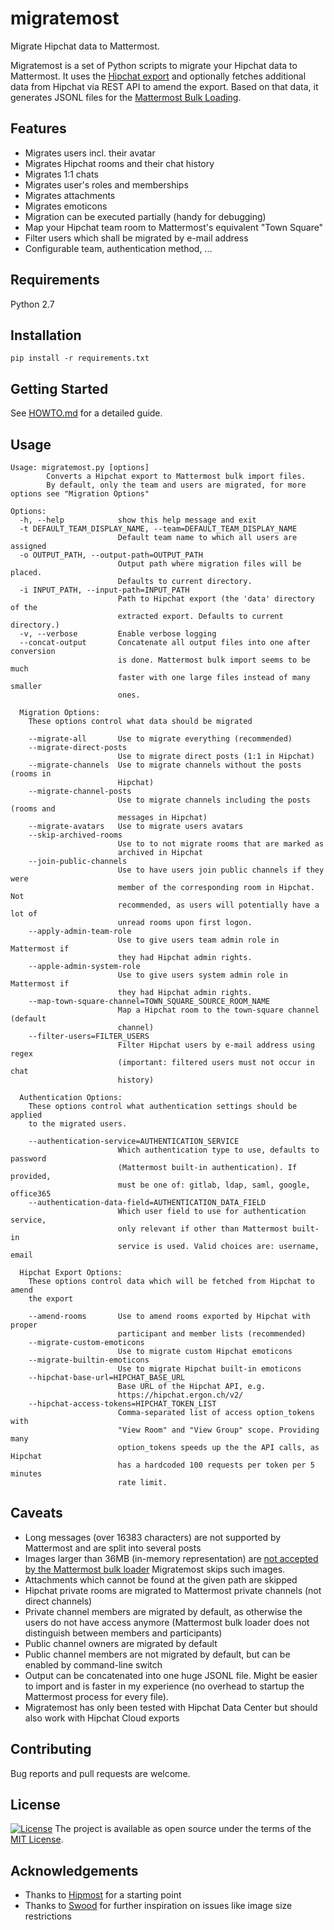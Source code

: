 # migratemost
Migrate Hipchat data to Mattermost.

Migratemost is a set of Python scripts to migrate your Hipchat data to Mattermost. It uses the [Hipchat export](https://confluence.atlassian.com/hipchatdc3/export-and-import-data-from-hipchat-data-center-909770932.html) and optionally fetches additional data from Hipchat via REST API to amend the export. Based on that data, it generates JSONL files for the [Mattermost Bulk Loading](https://docs.mattermost.com/deployment/bulk-loading.html).

## Features
- Migrates users incl. their avatar
- Migrates Hipchat rooms and their chat history
- Migrates 1:1 chats
- Migrates user's roles and memberships
- Migrates attachments
- Migrates emoticons
- Migration can be executed partially (handy for debugging)
- Map your Hipchat team room to Mattermost's equivalent "Town Square"
- Filter users which shall be migrated by e-mail address
- Configurable team, authentication method, ...

## Requirements
Python 2.7

## Installation
```
pip install -r requirements.txt
```

## Getting Started
See [HOWTO.md](./HOWTO.md) for a detailed guide.

## Usage
```
Usage: migratemost.py [options]
        Converts a Hipchat export to Mattermost bulk import files.
        By default, only the team and users are migrated, for more options see "Migration Options"

Options:
  -h, --help            show this help message and exit
  -t DEFAULT_TEAM_DISPLAY_NAME, --team=DEFAULT_TEAM_DISPLAY_NAME
                        Default team name to which all users are assigned
  -o OUTPUT_PATH, --output-path=OUTPUT_PATH
                        Output path where migration files will be placed.
                        Defaults to current directory.
  -i INPUT_PATH, --input-path=INPUT_PATH
                        Path to Hipchat export (the 'data' directory of the
                        extracted export. Defaults to current directory.)
  -v, --verbose         Enable verbose logging
  --concat-output       Concatenate all output files into one after conversion
                        is done. Mattermost bulk import seems to be much
                        faster with one large files instead of many smaller
                        ones.

  Migration Options:
    These options control what data should be migrated

    --migrate-all       Use to migrate everything (recommended)
    --migrate-direct-posts
                        Use to migrate direct posts (1:1 in Hipchat)
    --migrate-channels  Use to migrate channels without the posts (rooms in
                        Hipchat)
    --migrate-channel-posts
                        Use to migrate channels including the posts (rooms and
                        messages in Hipchat)
    --migrate-avatars   Use to migrate users avatars
    --skip-archived-rooms
                        Use to to not migrate rooms that are marked as
                        archived in Hipchat
    --join-public-channels
                        Use to have users join public channels if they were
                        member of the corresponding room in Hipchat. Not
                        recommended, as users will potentially have a lot of
                        unread rooms upon first logon.
    --apply-admin-team-role
                        Use to give users team admin role in Mattermost if
                        they had Hipchat admin rights.
    --apple-admin-system-role
                        Use to give users system admin role in Mattermost if
                        they had Hipchat admin rights.
    --map-town-square-channel=TOWN_SQUARE_SOURCE_ROOM_NAME
                        Map a Hipchat room to the town-square channel (default
                        channel)
    --filter-users=FILTER_USERS
                        Filter Hipchat users by e-mail address using regex
                        (important: filtered users must not occur in chat
                        history)

  Authentication Options:
    These options control what authentication settings should be applied
    to the migrated users.

    --authentication-service=AUTHENTICATION_SERVICE
                        Which authentication type to use, defaults to password
                        (Mattermost built-in authentication). If provided,
                        must be one of: gitlab, ldap, saml, google, office365
    --authentication-data-field=AUTHENTICATION_DATA_FIELD
                        Which user field to use for authentication service,
                        only relevant if other than Mattermost built-in
                        service is used. Valid choices are: username, email

  Hipchat Export Options:
    These options control data which will be fetched from Hipchat to amend
    the export

    --amend-rooms       Use to amend rooms exported by Hipchat with proper
                        participant and member lists (recommended)
    --migrate-custom-emoticons
                        Use to migrate custom Hipchat emoticons
    --migrate-builtin-emoticons
                        Use to migrate Hipchat built-in emoticons
    --hipchat-base-url=HIPCHAT_BASE_URL
                        Base URL of the Hipchat API, e.g.
                        https://hipchat.ergon.ch/v2/
    --hipchat-access-tokens=HIPCHAT_TOKEN_LIST
                        Comma-separated list of access option_tokens with
                        "View Room" and "View Group" scope. Providing many
                        option_tokens speeds up the the API calls, as Hipchat
                        has a hardcoded 100 requests per token per 5 minutes
                        rate limit.

```

## Caveats
- Long messages (over 16383 characters) are not supported by Mattermost and are split into several posts
- Images larger than 36MB (in-memory representation) are [not accepted by the Mattermost bulk loader](https://mattermost.atlassian.net/browse/MM-13033) Migratemost skips such images.
- Attachments which cannot be found at the given path are skipped
- Hipchat private rooms are migrated to Mattermost private channels (not direct channels)
- Private channel members are migrated by default, as otherwise the users do not have access anymore (Mattermost bulk loader does not distinguish between members and participants)
- Public channel owners are migrated by default
- Public channel members are not migrated by default, but can be enabled by command-line switch
- Output can be concatenated into one huge JSONL file. Might be easier to import and is faster in my experience (no overhead to startup the Mattermost process for every file).
- Migratemost has only been tested with Hipchat Data Center but should also work with Hipchat Cloud exports

## Contributing
Bug reports and pull requests are welcome.

## License
[![License](http://img.shields.io/:license-mit-blue.svg?style=flat-square)](http://badges.mit-license.org)
The project is available as open source under the terms of the [MIT License](./LICENSE).

## Acknowledgements
- Thanks to [Hipmost](https://github.com/orbitalimpact/hipmost) for a starting point
- Thanks to [Swood](https://github.com/swood) for further inspiration on issues like image size restrictions
